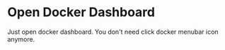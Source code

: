 # Open Docker Dashboard

Just open docker dashboard. You don't need click docker menubar icon anymore.